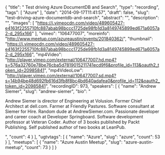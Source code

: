 {
  "title": " Test driving Azure DocumentDB and Search",
  "type": "recording",
  "tags": [
    "Azure"
  ],
  "date": "2014-09-17T11:41:57",
  "draft": false,
  "slug": "test-driving-azure-documentdb-and-search",
  "abstract": "",
  "description": "",
  "images": [
    "https://i.vimeocdn.com/video/489605427-e4163f2255710fc887abab98bccc1725de98fb1d3a8149745899ed671a6057a2-d_295x166"
  ],
  "vimeo": "106477007",
  "moreinfo": "http://www.meetup.com/azureaustin/events/201840362/",
  "thumbnail": "https://i.vimeocdn.com/video/489605427-e4163f2255710fc887abab98bccc1725de98fb1d3a8149745899ed671a6057a2-d_295x166",
  "mp4Video": "http://player.vimeo.com/external/106477007.hd.mp4?s=576a32760e78be76cba5d7819015211741ecd9f6&profile_id=113&oauth2_token_id=20985841",
  "mp4VideoLow": "http://player.vimeo.com/external/106477007.sd.mp4?s=14b94be48d692fb616d3fb8f8bc4bd640adafea0&profile_id=112&oauth2_token_id=20985841",
  "recordingID": 973,
  "speakers": [
    {
      "name": "Andrew Siemer",
      "slug": "andrew-siemer",
      "bio": "<p>Andrew Siemer is director of Engineering at Volusion. Former Chief Architect at dell.com. Farmer at Friendly Pastures. Software consultant at Siemer for Hire. Random dude at AndrewSiemer.com. Passionate developer and career coach at Developer Springboard. Software development professor at Veteran Coder. Author of 3 books published by Packt Publishing. Self published author of two books at LeanPub.</p>",
      "count": 4
    }
  ],
  "ugtvtags": [
    {
      "name": "Azure",
      "slug": "azure",
      "count": 53
    }
  ],
  "meetups": [
    {
      "name": "Azure Austin Meetup",
      "slug": "azure-austin-meetup",
      "count": 73
    }
  ]
}